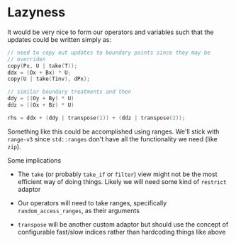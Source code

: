Lazyness
====

It would be very nice to form our operators and variables such that the updates could be written simply as:

```c++
// need to copy out updates to boundary points since they may be
// overriden
copy(Px, U | take(T));
ddx = (Ox + Bx) * U;
copy(U | take(Tinv), dPx);

// similar boundary treatments and then 
ddy = ((Oy + By) * U) 
ddz = ((Ox + Bz) * U) 

rhs = ddx + (ddy | transpose(1)) + (ddz | transpose(2));
```

Something like this could be accomplished using ranges.  We'll stick with `range-v3` since `std::ranges` don't have all
the functionality we need (like `zip`).

Some implications

* The `take` (or probably `take_if` or `filter`) view might not be the most efficient way of doing
things.  Likely we will need some kind of `restrict` adaptor

* Our operators will need to take ranges, specifically `random_access_ranges`, as their arguments

* `transpose` will be another custom adaptor but should use the concept of configurable fast/slow indices rather
than hardcoding things like above